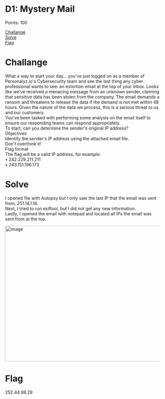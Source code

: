 # D1: Mystery Mail

Points: 100

[Challange](#Challange)  
[Solve](#Solve)  
[Flag](#Flag)  

# Challange
What a way to start your day... you've just logged on as a member of Personalyz.io's Cybersecurity team and see the last thing any cyber professional wants to see: an extortion email at the top of your inbox. Looks like we've received a menacing message from an unknown sender, claiming that sensitive data has been stolen from the company. The email demands a ransom and threatens to release the data if the demand is not met within 48 hours.
Given the nature of the data we process, this is a serious threat to us and our customers.  
You've been tasked with performing some analysis on the email itself to ensure our responding teams can respond appropriately.  
To start, can you determine the sender's original IP address?  
Objectives  
Identify the sender's IP address using the attached email file.  
Don't overthink it!  
Flag format  
The flag will be a valid IP address, for example:  
•	242.229.211.211  
•	243.151.196.173  

# Solve
I opened file with Autopsy but I only saw the last IP that the email was sent from, 251.14.1.16.  
Next, I tried to run exiftool, but I did not get any new information.  
Lastly, I opened the email with notepad and located all IPs the email was sent from at the top.  

<img width="975" height="442" alt="image" src="https://github.com/user-attachments/assets/c20a16a4-a260-4a77-9fc6-c19bdade81fc" />


# Flag

252.44.98.29
